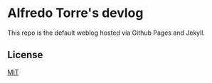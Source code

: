 # Alfredo Torre's devlog 

This repo is the default weblog hosted via Github Pages and Jekyll.

## License

[MIT](http://opensource.org/licenses/MIT)
